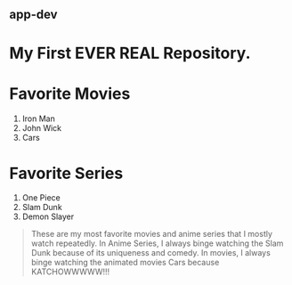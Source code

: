 ## app-dev
# My First EVER REAL Repository.

# Favorite Movies
1. Iron Man
2. John Wick
3. Cars
   
# Favorite Series
1. One Piece
2. Slam Dunk
3. Demon Slayer
> These are my most favorite movies and anime series that I mostly watch repeatedly. In Anime Series, I always binge watching the Slam Dunk because of its uniqueness and comedy. In movies, I always binge watching the animated movies Cars because KATCHOWWWWW!!!
